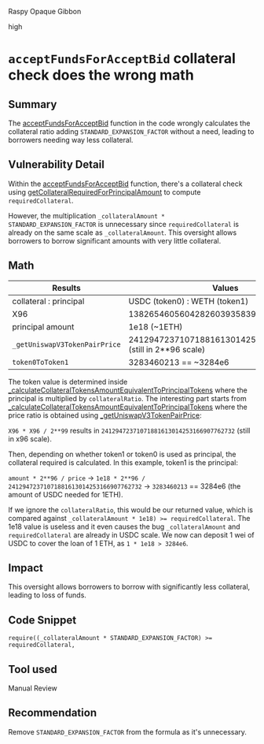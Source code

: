 Raspy Opaque Gibbon

high

# `acceptFundsForAcceptBid` collateral check does the wrong math

## Summary
The [acceptFundsForAcceptBid](https://github.com/sherlock-audit/2024-04-teller-finance/blob/main/teller-protocol-v2-audit-2024/packages/contracts/contracts/LenderCommitmentForwarder/extensions/LenderCommitmentGroup/LenderCommitmentGroup_Smart.sol#L367-L371) function in the code wrongly calculates the collateral ratio adding `STANDARD_EXPANSION_FACTOR` without a need, leading to borrowers needing way less collateral.

## Vulnerability Detail
Within the [acceptFundsForAcceptBid](https://github.com/sherlock-audit/2024-04-teller-finance/blob/main/teller-protocol-v2-audit-2024/packages/contracts/contracts/LenderCommitmentForwarder/extensions/LenderCommitmentGroup/LenderCommitmentGroup_Smart.sol#L367-L371) function, there's a collateral check using [getCollateralRequiredForPrincipalAmount](https://github.com/sherlock-audit/2024-04-teller-finance/blob/main/teller-protocol-v2-audit-2024/packages/contracts/contracts/LenderCommitmentForwarder/extensions/LenderCommitmentGroup/LenderCommitmentGroup_Smart.sol#L363) to compute `requiredCollateral`. 

However, the multiplication `_collateralAmount * STANDARD_EXPANSION_FACTOR` is unnecessary since `requiredCollateral` is already on the same scale as `_collateralAmount`. This oversight allows borrowers to borrow significant amounts with very little collateral.

## Math

| **Results**          | **Values**                                                  |
|-------------------------|-------------------------------------------------------------|
| collateral : principal    | USDC (token0) : WETH (token1)           |
| X96                     | 1382654605604282603935839283776132        |
| principal amount        | 1e18 (~1ETH)                                                |
| `_getUniswapV3TokenPairPrice` | 24129472371071881613014253166907762732 (still in 2**96 scale) |
| `token0ToToken1` | 3283460213  == ~3284e6 |

The token value is determined inside [_calculateCollateralTokensAmountEquivalentToPrincipalTokens](https://github.com/sherlock-audit/2024-04-teller-finance/blob/main/teller-protocol-v2-audit-2024/packages/contracts/contracts/LenderCommitmentForwarder/extensions/LenderCommitmentGroup/LenderCommitmentGroup_Smart.sol#L610) where the principal is multiplied by `collateralRatio`. The interesting part starts from [_calculateCollateralTokensAmountEquivalentToPrincipalTokens](https://github.com/sherlock-audit/2024-04-teller-finance/blob/main/teller-protocol-v2-audit-2024/packages/contracts/contracts/LenderCommitmentForwarder/extensions/LenderCommitmentGroup/LenderCommitmentGroup_Smart.sol#L610) where the price ratio is obtained using [_getUniswapV3TokenPairPrice](https://github.com/sherlock-audit/2024-04-teller-finance/blob/main/teller-protocol-v2-audit-2024/packages/contracts/contracts/LenderCommitmentForwarder/extensions/LenderCommitmentGroup/LenderCommitmentGroup_Smart.sol#L539):

`X96 * X96 / 2**99` results in `24129472371071881613014253166907762732` (still in x96 scale).

Then, depending on whether token1 or token0 is used as principal, the collateral required is calculated. In this example, token1 is the principal: 

`amount * 2**96 / price` ->  `1e18 * 2**96 / 24129472371071881613014253166907762732` -> `3283460213` == 3284e6 (the amount of USDC needed for 1ETH). 

If we ignore the `collateralRatio`, this would be our returned value, which is compared against `_collateralAmount * 1e18) >= requiredCollateral`. The 1e18 value is useless and it even causes the bug `_collateralAmount` and `requiredCollateral` are already in USDC scale. We now can deposit 1 wei of USDC to cover the loan of 1 ETH, as `1 * 1e18 > 3284e6`.

## Impact
This oversight allows borrowers to borrow with significantly less collateral, leading to loss of funds.

## Code Snippet
```solidity
require((_collateralAmount * STANDARD_EXPANSION_FACTOR) >= requiredCollateral, 
```

## Tool used
Manual Review

## Recommendation
Remove `STANDARD_EXPANSION_FACTOR` from the formula as it's unnecessary.